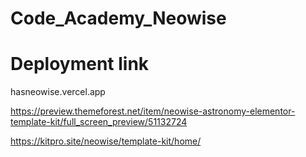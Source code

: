 # Code_Academy_Neowise

# Deployment link
hasneowise.vercel.app

https://preview.themeforest.net/item/neowise-astronomy-elementor-template-kit/full_screen_preview/51132724

https://kitpro.site/neowise/template-kit/home/
